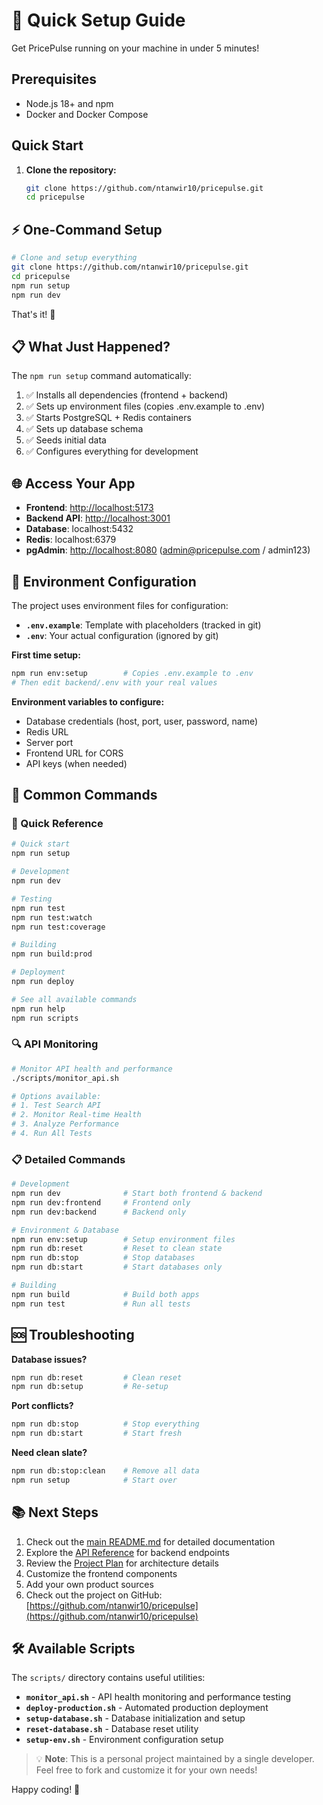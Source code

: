 # 🚀 Quick Setup Guide

Get PricePulse running on your machine in under 5 minutes!

## Prerequisites

- Node.js 18+ and npm
- Docker and Docker Compose

## Quick Start

1. **Clone the repository:**

   ```bash
   git clone https://github.com/ntanwir10/pricepulse.git
   cd pricepulse
   ```

## ⚡ One-Command Setup

```bash
# Clone and setup everything
git clone https://github.com/ntanwir10/pricepulse.git
cd pricepulse
npm run setup
npm run dev
```

That's it! 🎉

## 📋 What Just Happened?

The `npm run setup` command automatically:

1. ✅ Installs all dependencies (frontend + backend)
2. ✅ Sets up environment files (copies .env.example to .env)
3. ✅ Starts PostgreSQL + Redis containers
4. ✅ Sets up database schema
5. ✅ Seeds initial data
6. ✅ Configures everything for development

## 🌐 Access Your App

- **Frontend**: <http://localhost:5173>
- **Backend API**: <http://localhost:3001>
- **Database**: localhost:5432
- **Redis**: localhost:6379
- **pgAdmin**: <http://localhost:8080> (<admin@pricepulse.com> / admin123)

## 🔧 Environment Configuration

The project uses environment files for configuration:

- **`.env.example`**: Template with placeholders (tracked in git)
- **`.env`**: Your actual configuration (ignored by git)

**First time setup:**

```bash
npm run env:setup        # Copies .env.example to .env
# Then edit backend/.env with your real values
```

**Environment variables to configure:**

- Database credentials (host, port, user, password, name)
- Redis URL
- Server port
- Frontend URL for CORS
- API keys (when needed)

## 🔄 Common Commands

### 🚀 Quick Reference

```bash
# Quick start
npm run setup

# Development
npm run dev

# Testing
npm run test
npm run test:watch
npm run test:coverage

# Building
npm run build:prod

# Deployment
npm run deploy

# See all available commands
npm run help
npm run scripts
```

### 🔍 API Monitoring

```bash
# Monitor API health and performance
./scripts/monitor_api.sh

# Options available:
# 1. Test Search API
# 2. Monitor Real-time Health
# 3. Analyze Performance
# 4. Run All Tests
```

### 📋 Detailed Commands

```bash
# Development
npm run dev              # Start both frontend & backend
npm run dev:frontend     # Frontend only
npm run dev:backend      # Backend only

# Environment & Database
npm run env:setup        # Setup environment files
npm run db:reset         # Reset to clean state
npm run db:stop          # Stop databases
npm run db:start         # Start databases only

# Building
npm run build            # Build both apps
npm run test             # Run all tests
```

## 🆘 Troubleshooting

**Database issues?**

```bash
npm run db:reset         # Clean reset
npm run db:setup         # Re-setup
```

**Port conflicts?**

```bash
npm run db:stop          # Stop everything
npm run db:start         # Start fresh
```

**Need clean slate?**

```bash
npm run db:stop:clean    # Remove all data
npm run setup            # Start over
```

## 📚 Next Steps

1. Check out the [main README.md](../README.md) for detailed documentation
2. Explore the [API Reference](API_REFERENCE.md) for backend endpoints
3. Review the [Project Plan](PROJECT_PLAN.md) for architecture details
4. Customize the frontend components
5. Add your own product sources
6. Check out the project on GitHub: [https://github.com/ntanwir10/pricepulse](https://github.com/ntanwir10/pricepulse)

## 🛠️ Available Scripts

The `scripts/` directory contains useful utilities:

- **`monitor_api.sh`** - API health monitoring and performance testing
- **`deploy-production.sh`** - Automated production deployment
- **`setup-database.sh`** - Database initialization and setup
- **`reset-database.sh`** - Database reset utility
- **`setup-env.sh`** - Environment configuration setup

> 💡 **Note**: This is a personal project maintained by a single developer. Feel free to fork and customize it for your own needs!

Happy coding! 🎯
